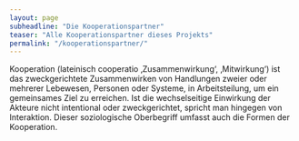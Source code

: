 ```yaml
---
layout: page
subheadline: "Die Kooperationspartner"
teaser: "Alle Kooperationspartner dieses Projekts"
permalink: "/kooperationspartner/"
---
```

Kooperation (lateinisch cooperatio ‚Zusammenwirkung‘, ‚Mitwirkung‘) ist das zweckgerichtete Zusammenwirken von Handlungen zweier oder mehrerer Lebewesen, Personen oder Systeme, in Arbeitsteilung, um ein gemeinsames Ziel zu erreichen. Ist die wechselseitige Einwirkung der Akteure nicht intentional oder zweckgerichtet, spricht man hingegen von Interaktion. Dieser soziologische Oberbegriff umfasst auch die Formen der Kooperation.

